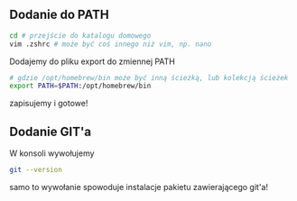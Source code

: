 ## Dodanie do PATH

```bash
cd # przejście do katalogu domowego
vim .zshrc # może być coś innego niż vim, np. nano
```

Dodajemy do pliku export do zmiennej PATH

```bash
# gdzie /opt/homebrew/bin może być inną ścieżką, lub kolekcją ścieżek
export PATH=$PATH:/opt/homebrew/bin
```

zapisujemy i gotowe!

## Dodanie GIT'a

W konsoli wywołujemy

```bash
git --version
```

samo to wywołanie spowoduje instalacje pakietu zawierającego git'a!
